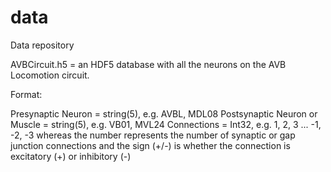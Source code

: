 data
====

Data repository

AVBCircuit.h5 = an HDF5 database with all the neurons on the AVB Locomotion circuit.

Format:

Presynaptic Neuron = string(5), e.g. AVBL, MDL08
Postsynaptic Neuron or Muscle = string(5), e.g. VB01, MVL24
Connections = Int32, e.g. 1, 2, 3 ... -1, -2, -3 whereas the number represents the number of synaptic or gap junction connections and the sign (+/-) is whether the connection is excitatory (+) or inhibitory (-)

